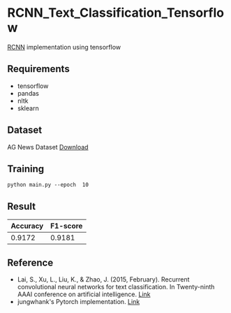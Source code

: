 # RCNN_Text_Classification_Tensorflow
 [RCNN](http://zhengyima.com/my/pdfs/Textrcnn.pdf) implementation using tensorflow

## Requirements
- tensorflow
- pandas
- nltk
- sklearn

## Dataset
AG News Dataset [Download](https://drive.google.com/uc?export=download&id=0Bz8a_Dbh9QhbUDNpeUdjb0wxRms)



## Training
```
python main.py --epoch  10
```

## Result

|Accuracy|F1-score|
|------|---|
|0.9172|0.9181|

## Reference
- Lai, S., Xu, L., Liu, K., & Zhao, J. (2015, February). Recurrent convolutional neural networks for text classification. In Twenty-ninth AAAI conference on artificial intelligence. [Link](http://zhengyima.com/my/pdfs/Textrcnn.pdf)
- jungwhank's Pytorch implementation. [Link](https://github.com/jungwhank/rcnn-text-classification-pytorch)
